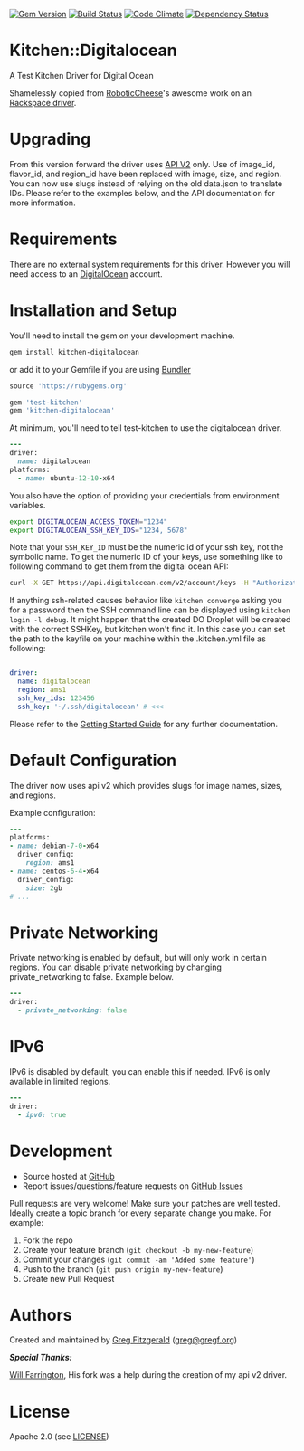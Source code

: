 [![Gem Version](https://badge.fury.io/rb/kitchen-digitalocean.png)](http://badge.fury.io/rb/kitchen-digitalocean) 
[![Build Status](https://travis-ci.org/test-kitchen/kitchen-digitalocean.png?branch=master)](https://travis-ci.org/test-kitchen/kitchen-digitalocean) 
[![Code Climate](https://codeclimate.com/github/test-kitchen/kitchen-digitalocean.png)](https://codeclimate.com/github/test-kitchen/kitchen-digitalocean) 
[![Dependency Status](https://gemnasium.com/test-kitchen/kitchen-digitalocean.png)](https://gemnasium.com/test-kitchen/kitchen-digitalocean)

# Kitchen::Digitalocean

A Test Kitchen Driver for Digital Ocean

Shamelessly copied from [RoboticCheese](https://github.com/RoboticCheese)'s
awesome work on an [Rackspace driver](https://github.com/RoboticCheese/kitchen-rackspace).

# Upgrading

From this version forward the driver uses [API V2](https://developers.digitalocean.com/) only.
Use of image_id, flavor_id, and region_id have been replaced with image, size, and region.
You can now use slugs instead of relying on the old data.json to translate IDs. 
Please refer to the examples below, and the API documentation for more information.

# Requirements

There are no external system requirements for this driver. However you will need access to an [DigitalOcean](https://digitalocean.com/) account.

# Installation and Setup

You'll need to install the gem on your development machine.

```Bash
gem install kitchen-digitalocean
```

or add it to your Gemfile if you are using [Bundler](http://bundler.io/)

```ruby
source 'https://rubygems.org'

gem 'test-kitchen'
gem 'kitchen-digitalocean'
```

At minimum, you'll need to tell test-kitchen to use the digitalocean driver.

```ruby
---
driver:
  name: digitalocean
platforms:
  - name: ubuntu-12-10-x64
```

You also have the option of providing your credentials from environment variables.

```bash
export DIGITALOCEAN_ACCESS_TOKEN="1234"
export DIGITALOCEAN_SSH_KEY_IDS="1234, 5678"
```

Note that your `SSH_KEY_ID` must be the numeric id of your ssh key, not the symbolic name. To get the numeric ID
of your keys, use something like to following command to get them from the digital ocean API:

```bash
curl -X GET https://api.digitalocean.com/v2/account/keys -H "Authorization: Bearer $DIGITALOCEAN_ACCESS_TOKEN"
```

If anything ssh-related causes behavior like `kitchen converge` asking you for a password then the SSH command line can be displayed using `kitchen login -l debug`. It might happen that the created DO Droplet will be created with the correct SSHKey, but kitchen won't find it. In this case you can set the path to the keyfile on your machine within the .kitchen.yml file as following:

```yaml

driver:
  name: digitalocean
  region: ams1
  ssh_key_ids: 123456
  ssh_key: '~/.ssh/digitalocean' # <<<
```

Please refer to the [Getting Started Guide](http://kitchen.ci/) for any further documentation.

# Default Configuration

The driver now uses api v2 which provides slugs for image names, sizes, and regions.

Example configuration:

```ruby
---
platforms:
- name: debian-7-0-x64
  driver_config:
    region: ams1
- name: centos-6-4-x64
  driver_config:
    size: 2gb
# ...
```

# Private Networking

Private networking is enabled by default, but will only work in certain regions. You can disable private networking by changing private_networking to
false. Example below.

```ruby
---
driver:
  - private_networking: false
```

# IPv6

IPv6 is disabled by default, you can enable this if needed. IPv6 is only available in limited regions.


```ruby
---
driver:
  - ipv6: true
```

# Development

* Source hosted at [GitHub](https://github.com/test-kitchen/kitchen-digitalocean)
* Report issues/questions/feature requests on [GitHub Issues](https://github.com/test-kitchen/kitchen-digitalocean/issues)

Pull requests are very welcome! Make sure your patches are well tested.
Ideally create a topic branch for every separate change you make. For
example:

1. Fork the repo
2. Create your feature branch (`git checkout -b my-new-feature`)
3. Commit your changes (`git commit -am 'Added some feature'`)
4. Push to the branch (`git push origin my-new-feature`)
5. Create new Pull Request

# Authors

Created and maintained by [Greg Fitzgerald](https://github.com/gregf/) (<greg@gregf.org>)

***Special Thanks:***

[Will Farrington](https://github.com/wfarr/kitchen-digital_ocean), His fork was a help during the creation of my api v2 driver.

# License

Apache 2.0 (see [LICENSE](https://github.com/test-kitchen/kitchen-digitalocean/blob/master/LICENSE.txt))
